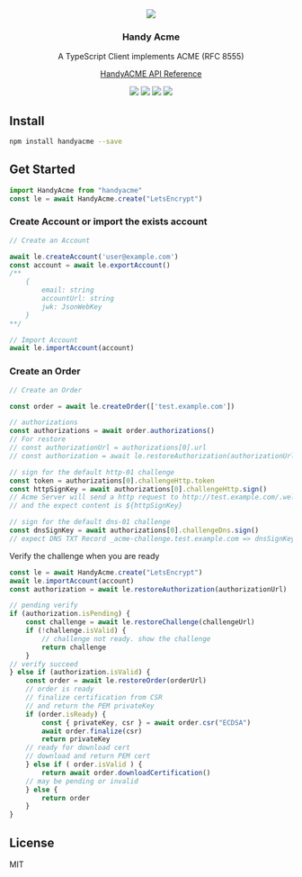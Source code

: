 
<div align="center">
  <img src="https://user-images.githubusercontent.com/117487/183263478-c64b4a31-b5e1-43c1-9e31-6ff03e20ce46.svg" />
  <h3>Handy Acme</h3>
  <p>A TypeScript Client implements ACME (RFC 8555) </p>
  <p><a href="https://shiny.github.io/HandyAcme/">HandyACME API Reference</a></p>

  
  <a href="https://github.com/shiny/HandyAcme/tags"><img src="https://img.shields.io/github/actions/workflow/status/shiny/HandyAcme/build.yml?logo=githubactions" /></a>
  <a href="https://www.npmjs.com/package/handyacme"><img src="https://img.shields.io/npm/v/handyacme?logo=nodedotjs" /></a>
  <img src="https://img.shields.io/badge/Lang-typescript-blue?logo=typescript" />
  <img src="https://img.shields.io/npm/l/handyacme?logo=opensourceinitiative" />
</div>

## Install
```bash
npm install handyacme --save
```

## Get Started
```typescript
import HandyAcme from "handyacme"
const le = await HandyAcme.create("LetsEncrypt")
```

### Create Account or import the exists account

```typescript
// Create an Account

await le.createAccount('user@example.com')
const account = await le.exportAccount()
/**
    {
        email: string
        accountUrl: string
        jwk: JsonWebKey
    }
**/

// Import Account
await le.importAccount(account)
```

### Create an Order

```typescript
// Create an Order

const order = await le.createOrder(['test.example.com'])

// authorizations
const authorizations = await order.authorizations()
// For restore
// const authorizationUrl = authorizations[0].url
// const authorization = await le.restoreAuthorization(authorizationUrl)

// sign for the default http-01 challenge
const token = authorizations[0].challengeHttp.token
const httpSignKey = await authorizations[0].challengeHttp.sign()
// Acme Server will send a http request to http://test.example.com/.well-known/acme-challenge/${token}
// and the expect content is ${httpSignKey}

// sign for the default dns-01 challenge
const dnsSignKey = await authorizations[0].challengeDns.sign()
// expect DNS TXT Record _acme-challenge.test.example.com => dnsSignKey

```

Verify the challenge when you are ready

```typescript
const le = await HandyAcme.create("LetsEncrypt")
await le.importAccount(account)
const authorization = await le.restoreAuthorization(authorizationUrl)

// pending verify
if (authorization.isPending) {
    const challenge = await le.restoreChallenge(challengeUrl)
    if (!challenge.isValid) {
        // challenge not ready. show the challenge
        return challenge
    }
// verify succeed
} else if (authorization.isValid) {
    const order = await le.restoreOrder(orderUrl)
    // order is ready
    // finalize certification from CSR
    // and return the PEM privateKey
    if (order.isReady) {
        const { privateKey, csr } = await order.csr("ECDSA")
        await order.finalize(csr)
        return privateKey
    // ready for download cert
    // download and return PEM cert
    } else if ( order.isValid ) {
        return await order.downloadCertification()
    // may be pending or invalid
    } else {
        return order
    }
}
```

## License
MIT